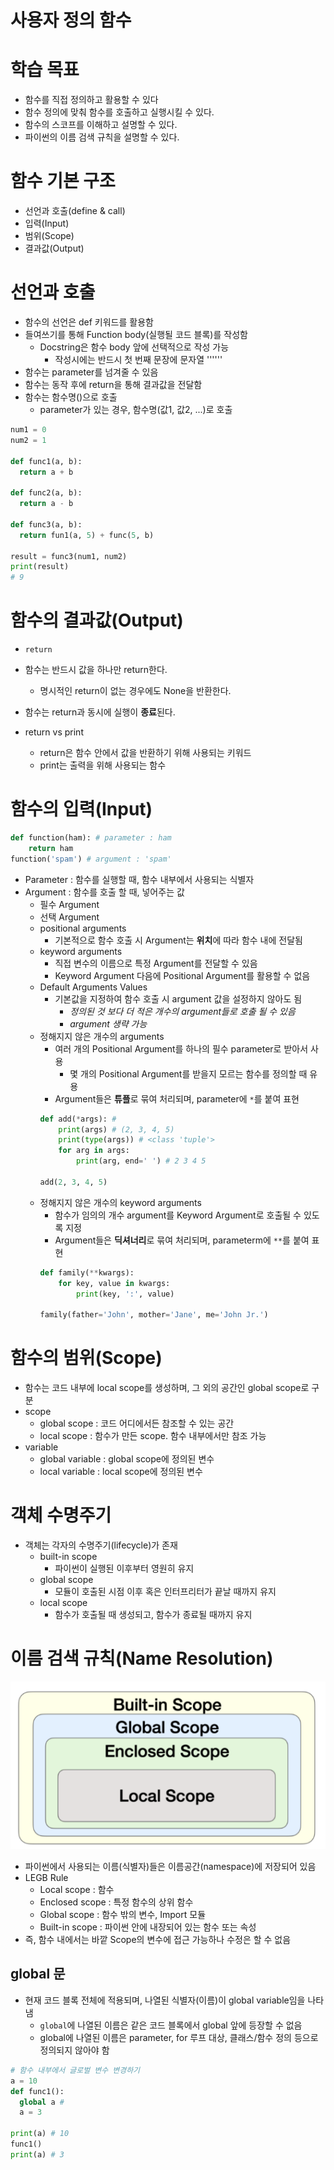 # 사용자 정의 함수
# 학습 목표
* 함수를 직접 정의하고 활용할 수 있다
* 함수 정의에 맞춰 함수를 호출하고 실행시킬 수 있다.
* 함수의 스코프를 이해하고 설명할 수 있다.
* 파이썬의 이름 검색 규칙을 설명할 수 있다.

# 함수 기본 구조
* 선언과 호출(define & call)
* 입력(Input)
* 범위(Scope)
* 결과값(Output)

# 선언과 호출
* 함수의 선언은 def 키워드를 활용함
* 들여쓰기를 통해 Function body(실행될 코드 블록)를 작성함
  * Docstring은 함수 body 앞에 선택적으로 작성 가능
    * 작성시에는 반드시 첫 번째 문장에 문자열 ''''''
* 함수는 parameter를 넘겨줄 수 있음
* 함수는 동작 후에 return을 통해 결과값을 전달함
* 함수는 함수명()으로 호출
  * parameter가 있는 경우, 함수명(값1, 값2, ...)로 호출
```py
num1 = 0
num2 = 1

def func1(a, b):
  return a + b

def func2(a, b):
  return a - b

def func3(a, b):
  return fun1(a, 5) + func(5, b)

result = func3(num1, num2)
print(result)
# 9
```

# 함수의 결과값(Output)
* `return`
* 함수는 반드시 값을 하나만 return한다.
  * 명시적인 return이 없는 경우에도 None을 반환한다.
* 함수는 return과 동시에 실행이 **종료**된다.

* return vs print
  * return은 함수 안에서 값을 반환하기 위해 사용되는 키워드
  * print는 출력을 위해 사용되는 함수

# 함수의 입력(Input)
  ```py
  def function(ham): # parameter : ham
      return ham
  function('spam') # argument : 'spam'
  ```

* Parameter : 함수를 실행할 때, 함수 내부에서 사용되는 식별자
* Argument : 함수를 호출 할 때, 넣어주는 값
  * 필수 Argument
  * 선택 Argument
  * positional arguments
    * 기본적으로 함수 호출 시 Argument는 **위치**에 따라 함수 내에 전달됨
  * keyword arguments
    * 직접 변수의 이름으로 특정 Argument를 전달할 수 있음
    * Keyword Argument 다음에 Positional Argument를 활용할 수 없음
  * Default Arguments Values
    * 기본값을 지정하여 함수 호출 시 argument 값을 설정하지 않아도 됨
      * *정의된 것 보다 더 적은 개수의 argument들로 호출 될 수 있음*
      * *argument 생략 가능*
  * 정해지지 않은 개수의 arguments
    * 여러 개의 Positional Argument를 하나의 필수 parameter로 받아서 사용
      * 몇 개의 Positional Argument를 받을지 모르는 함수를 정의할 때 유용
    * Argument들은 **튜플**로 묶여 처리되며, parameter에 `*`를 붙여 표현
    ```py
    def add(*args): # 
        print(args) # (2, 3, 4, 5)
        print(type(args)) # <class 'tuple'>
        for arg in args:
            print(arg, end=' ') # 2 3 4 5 

    add(2, 3, 4, 5)
    ```
  * 정해지지 않은 개수의 keyword arguments
    * 함수가 임의의 개수 argument를 Keyword Argument로 호출될 수 있도록 지정
    * Argument들은 **딕셔너리**로 묶여 처리되며, parameterm에 `**`를 붙여 표현
    ```py
    def family(**kwargs):
        for key, value in kwargs:
            print(key, ':', value)
    
    family(father='John', mother='Jane', me='John Jr.')
    ```

# 함수의 범위(Scope)
* 함수는 코드 내부에 local scope를 생성하며, 그 외의 공간인 global scope로 구분
* scope
  * global scope : 코드 어디에서든 참조할 수 있는 공간
  * local scope : 함수가 만든 scope. 함수 내부에서만 참조 가능
* variable
  * global variable : global scope에 정의된 변수
  * local variable : local scope에 정의된 변수

# 객체 수명주기
* 객체는 각자의 수명주기(lifecycle)가 존재
  * built-in scope
    * 파이썬이 실행된 이후부터 영원히 유지
  * global scope
    * 모듈이 호출된 시점 이후 혹은 인터프리터가 끝날 때까지 유지
  * local scope
    * 함수가 호출될 때 생성되고, 함수가 종료될 때까지 유지

# 이름 검색 규칙(Name Resolution)
![Alt text](../image/LEGB.png)

* 파이썬에서 사용되는 이름(식별자)들은 이름공간(namespace)에 저장되어 있음
* LEGB Rule
  * Local scope : 함수
  * Enclosed scope : 특정 함수의 상위 함수
  * Global scope : 함수 밖의 변수, Import 모듈
  * Built-in scope : 파이썬 안에 내장되어 있는 함수 또는 속성
* 즉, 함수 내에서는 바깥 Scope의 변수에 접근 가능하나 수정은 할 수 없음

## global 문
* 현재 코드 블록 전체에 적용되며, 나열된 식별자(이름)이 global variable임을 나타냄
  * `global`에 나열된 이름은 같은 코드 블록에서 global 앞에 등장할 수 없음
  * global에 나열된 이름은 parameter, for 루프 대상, 클래스/함수 정의 등으로 정의되지 않아야 함
```py
# 함수 내부에서 글로벌 변수 변경하기
a = 10
def func1():
  global a # 
  a = 3

print(a) # 10
func1()
print(a) # 3
```